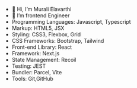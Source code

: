 - 👋 Hi, I’m Murali Elavarthi
- 🌱 I’m frontend Engineer
- Programming Languages: Javascript, Typescript
- Markup: HTML5, JSX
- Styling: CSS3, Flexbox, Grid
- CSS Frameworks: Bootstrap, Tailwind
- Front-end Library: React
- Framework: Next.js
- State Management: Recoil
- Testing: JEST
- Bundler: Parcel, Vite
- Tools: Git,GitHub
